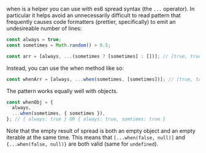 when is a helper you can use with es6 spread syntax (the `...` operator). In particular it helps avoid an unnecessarily difficult to read pattern that frequently causes code formatters (prettier, specifically) to emit an undesireable number of lines:

```js
const always = true;
const sometimes = Math.random() > 0.5;

const arr = [always, ...(sometimes ? [sometimes] : [])]; // [true, true] OR [true]
```

Instead, you can use the when method like so:

```js
const whenArr = [always, ...when(sometimes, [sometimes])]; // [true, true] OR [true]
```

The pattern works equally well with objects.

```js
const whenObj = {
  always,
  ...when(sometimes, { sometimes }),
}; // { always: true } OR { always: true, somtimes: true }
```

Note that the empty result of spread is both an empty object and an empty iterable at the same time. This means that `[...when(false, null)]` and `{...when(false, null)}` are both valid (same for `undefined`).
